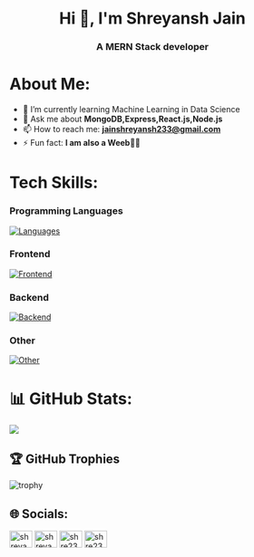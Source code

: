 <h1 align="center">Hi 👋, I'm Shreyansh Jain</h1>
<h3 align="center">A MERN Stack developer</h3>

# About Me:

- 🌱 I’m currently learning Machine Learning in Data Science
- 💬 Ask me about **MongoDB,Express,React.js,Node.js**
- 📫 How to reach me: **jainshreyansh233@gmail.com**
- ⚡ Fun fact: **I am also a Weeb🐱‍👤**

# Tech Skills:
### Programming Languages
[![Languages](https://skillicons.dev/icons?i=cpp,c,js,py,java)](https://skillicons.dev) <br/>
### Frontend
[![Frontend](https://skillicons.dev/icons?i=html,css,react,bootstrap,materialui)](https://skillicons.dev)
### Backend
[![Backend](https://skillicons.dev/icons?i=nodejs,express,mongodb,mysql)](https://skillicons.dev)
### Other
[![Other](https://skillicons.dev/icons?i=git)](https://skillicons.dev)
# 📊 GitHub Stats:
![](https://github-readme-streak-stats.herokuapp.com/?user=Shre233&theme=vision-friendly-dark&hide_border=false)<br/>

## 🏆 GitHub Trophies
![trophy](https://github-profile-trophy.vercel.app/?username=Shre233&theme=onedark)

## 🌐 Socials:
<p align="left">
<a href="https://www.linkedin.com/in/shreyansh-jain-5445331b0/" target="blank"><img align="center" src="https://raw.githubusercontent.com/rahuldkjain/github-profile-readme-generator/master/src/images/icons/Social/linked-in-alt.svg" alt="shreyansh-jain" height="30" width="40" /></a>
<a href="https://www.instagram.com/jn_shre/" target="blank"><img align="center" src="https://raw.githubusercontent.com/rahuldkjain/github-profile-readme-generator/master/src/images/icons/Social/instagram.svg" alt="shreyanshjain" height="30" width="40" /></a>
<a href="https://codeforces.com/profile/shreyansh233" target="blank"><img align="center" src="https://raw.githubusercontent.com/rahuldkjain/github-profile-readme-generator/master/src/images/icons/Social/codeforces.svg" alt="shre233" height="30" width="40" /></a>
<a href="https://leetcode.com/shre_yansh/" target="blank"><img align="center" src="https://raw.githubusercontent.com/rahuldkjain/github-profile-readme-generator/master/src/images/icons/Social/leet-code.svg" alt="shre233" height="30" width="40" /></a>
</p>

